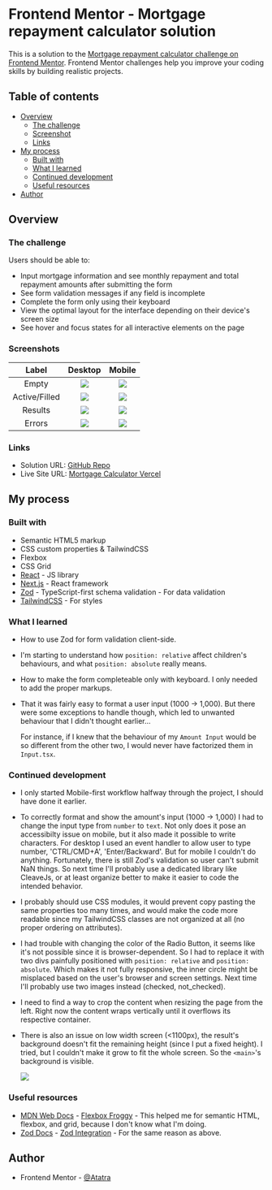 # Frontend Mentor - Mortgage repayment calculator solution

This is a solution to the [Mortgage repayment calculator challenge on Frontend Mentor](https://www.frontendmentor.io/challenges/mortgage-repayment-calculator-Galx1LXK73). Frontend Mentor challenges help you improve your coding skills by building realistic projects.

## Table of contents

- [Overview](#overview)
  - [The challenge](#the-challenge)
  - [Screenshot](#screenshot)
  - [Links](#links)
- [My process](#my-process)
  - [Built with](#built-with)
  - [What I learned](#what-i-learned)
  - [Continued development](#continued-development)
  - [Useful resources](#useful-resources)
- [Author](#author)

## Overview

### The challenge

Users should be able to:

- Input mortgage information and see monthly repayment and total repayment amounts after submitting the form
- See form validation messages if any field is incomplete
- Complete the form only using their keyboard
- View the optimal layout for the interface depending on their device's screen size
- See hover and focus states for all interactive elements on the page

### Screenshots

|     Label     |              Desktop               |                Mobile                |
| :-----------: | :--------------------------------: | :----------------------------------: |
|     Empty     | ![](./screenshots/desk-empty.png)  | ![](./screenshots/mobile-empty.jpg)  |
| Active/Filled |  ![](./screenshots/desk-fill.png)  |  ![](./screenshots/mobile-fill.jpg)  |
|    Results    | ![](./screenshots/desk-result.png) | ![](./screenshots/mobile-result.jpg) |
|    Errors     | ![](./screenshots/desk-errors.png) | ![](/screenshots/mobile-errors.jpg)  |

### Links

- Solution URL: [GitHub Repo](https://github.com/Atatra/mortgage-calculator)
- Live Site URL: [Mortgage Calculator Vercel](https://mortgage-calculator-rust.vercel.app/)

## My process

### Built with

- Semantic HTML5 markup
- CSS custom properties & TailwindCSS
- Flexbox
- CSS Grid
- [React](https://reactjs.org/) - JS library
- [Next.js](https://nextjs.org/) - React framework
- [Zod](https://zod.dev/) - TypeScript-first schema validation - For data validation
- [TailwindCSS](https://tailwindcss.com/) - For styles

### What I learned

- How to use Zod for form validation client-side.

- I'm starting to understand how `position: relative` affect children's behaviours, and what `position: absolute` really means.

- How to make the form completeable only with keyboard. I only needed to add the proper markups.

- That it was fairly easy to format a user input (1000 -> 1,000). But there were some exceptions to handle though, which led to unwanted behaviour that I didn't thought earlier...

  For instance, if I knew that the behaviour of my `Amount Input` would be so different from the other two, I would never have factorized them in `Input.tsx`.

### Continued development

- I only started Mobile-first workflow halfway through the project, I should have done it earlier.

- To correctly format and show the amount's input (1000 -> 1,000) I had to change the input type from `number` to `text`. Not only does it pose an accessibilty issue on mobile, but it also made it possible to write characters. For desktop I used an event handler to allow user to type number, 'CTRL/CMD+A', 'Enter/Backward'. But for mobile I couldn't do anything. Fortunately, there is still Zod's validation so user can't submit NaN things. So next time I'll probably use a dedicated library like CleaveJs, or at least organize better to make it easier to code the intended behavior.

- I probably should use CSS modules, it would prevent copy pasting the same properties too many times, and would make the code more readable since my TailwindCSS classes are not organized at all (no proper ordering on attributes).

- I had trouble with changing the color of the Radio Button, it seems like it's not possible since it is browser-dependent. So I had to replace it with two divs painfully positioned with `position: relative` and `position: absolute`. Which makes it not fully responsive, the inner circle might be misplaced based on the user's browser and screen settings. Next time I'll probably use two images instead (checked, not_checked).

- I need to find a way to crop the content when resizing the page from the left. Right now the content wraps vertically until it overflows its respective container.

- There is also an issue on low width screen (<1100px), the result's background doesn't fit the remaining height (since I put a fixed height).
  I tried, but I couldn't make it grow to fit the whole screen. So the `<main>`'s background is visible.

  ![](./screenshots/issue.png)

### Useful resources

- [MDN Web Docs](https://developer.mozilla.org/) - [Flexbox Froggy](https://flexboxfroggy.com/) - This helped me for semantic HTML, flexbox, and grid, because I don't know what I'm doing.
- [Zod Docs](https://zod.dev/) - [Zod Integration](https://www.youtube.com/watch?v=9UCoVM6QhnU) - For the same reason as above.

## Author

- Frontend Mentor - [@Atatra](https://www.frontendmentor.io/profile/Atatra)
